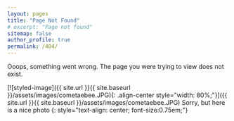 ```yaml
---
layout: pages
title: "Page Not Found"
# excerpt: "Page not found"
sitemap: false
author_profile: true
permalink: /404/
---
```


Ooops, something went wrong. The page you were trying to view does not exist.

[![styled-image]({{ site.url }}{{ site.baseurl }}/assets/images/cometaebee.JPG){: .align-center style="width: 80%;"}]({{ site.url }}{{ site.baseurl }}/assets/images/cometaebee.JPG) Sorry, but here is a nice photo
{: style="text-align: center; font-size:0.75em;"}
